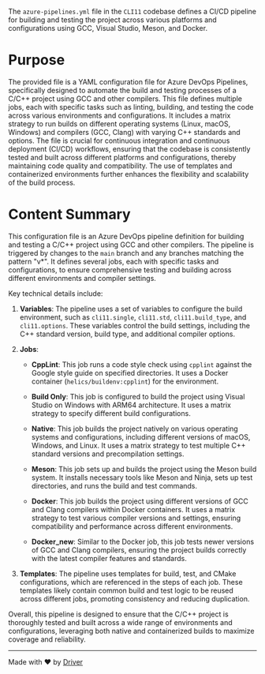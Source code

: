 <!--------------------------------------------------------------------------------->
<!-- IMPORTANT: This file is auto-generated by Driver (https://driver.ai). -------->
<!-- Manual edits may be overwritten on future commits. --------------------------->
<!--------------------------------------------------------------------------------->

The `azure-pipelines.yml` file in the `CLI11` codebase defines a CI/CD pipeline for building and testing the project across various platforms and configurations using GCC, Visual Studio, Meson, and Docker.

# Purpose
The provided file is a YAML configuration file for Azure DevOps Pipelines, specifically designed to automate the build and testing processes of a C/C++ project using GCC and other compilers. This file defines multiple jobs, each with specific tasks such as linting, building, and testing the code across various environments and configurations. It includes a matrix strategy to run builds on different operating systems (Linux, macOS, Windows) and compilers (GCC, Clang) with varying C++ standards and options. The file is crucial for continuous integration and continuous deployment (CI/CD) workflows, ensuring that the codebase is consistently tested and built across different platforms and configurations, thereby maintaining code quality and compatibility. The use of templates and containerized environments further enhances the flexibility and scalability of the build process.
# Content Summary
This configuration file is an Azure DevOps pipeline definition for building and testing a C/C++ project using GCC and other compilers. The pipeline is triggered by changes to the `main` branch and any branches matching the pattern "v*". It defines several jobs, each with specific tasks and configurations, to ensure comprehensive testing and building across different environments and compiler settings.

Key technical details include:

1. **Variables**: The pipeline uses a set of variables to configure the build environment, such as `cli11.single`, `cli11.std`, `cli11.build_type`, and `cli11.options`. These variables control the build settings, including the C++ standard version, build type, and additional compiler options.

2. **Jobs**:
   - **CppLint**: This job runs a code style check using `cpplint` against the Google style guide on specified directories. It uses a Docker container (`helics/buildenv:cpplint`) for the environment.
   
   - **Build Only**: This job is configured to build the project using Visual Studio on Windows with ARM64 architecture. It uses a matrix strategy to specify different build configurations.
   
   - **Native**: This job builds the project natively on various operating systems and configurations, including different versions of macOS, Windows, and Linux. It uses a matrix strategy to test multiple C++ standard versions and precompilation settings.
   
   - **Meson**: This job sets up and builds the project using the Meson build system. It installs necessary tools like Meson and Ninja, sets up test directories, and runs the build and test commands.
   
   - **Docker**: This job builds the project using different versions of GCC and Clang compilers within Docker containers. It uses a matrix strategy to test various compiler versions and settings, ensuring compatibility and performance across different environments.
   
   - **Docker_new**: Similar to the Docker job, this job tests newer versions of GCC and Clang compilers, ensuring the project builds correctly with the latest compiler features and standards.

3. **Templates**: The pipeline uses templates for build, test, and CMake configurations, which are referenced in the steps of each job. These templates likely contain common build and test logic to be reused across different jobs, promoting consistency and reducing duplication.

Overall, this pipeline is designed to ensure that the C/C++ project is thoroughly tested and built across a wide range of environments and configurations, leveraging both native and containerized builds to maximize coverage and reliability.

---
Made with ❤️ by [Driver](https://www.driver.ai/)